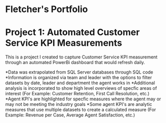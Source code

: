 # Fletcher's Portfolio
# Project 1: Automated Customer Service KPI Measurements

This is a project I created to capture Customer Service KPI measurement through an automated PowerBi dashboard that would refresh daily.

*Data was extrapolated from SQL Server databases through SQL code
*Information is organized via team and leader with the options to filter datasets by date, leader and department the agent works in
*Additional analysis is incorporated to show high level overviews of specfic areas of interest (For Example: Customer Retention, First Call Resolution, etc.)
*Agent KPI's are highlighted for specfic measures where the agent may or may not be meeting the industry goals
*Some agent KPI's are analytic measures that use multiple datasets to create a calculated measure (For Example: Revenue per Case, Average Agent Satisfaction, etc.) 
